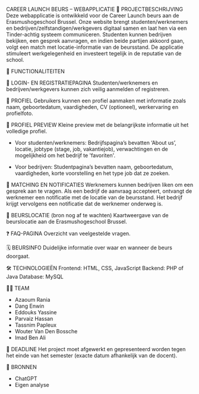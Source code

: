 CAREER LAUNCH BEURS – WEBAPPLICATIE
📌 PROJECTBESCHRIJVING
Deze webapplicatie is ontwikkeld voor de Career Launch beurs aan de Erasmushogeschool Brussel. Onze website brengt studenten/werknemers en bedrijven/zelfstandigen/werkgevers digitaal samen en laat hen via een Tinder-achtig systeem communiceren. Studenten kunnen bedrijven bekijken, een gesprek aanvragen, en indien beide partijen akkoord gaan, volgt een match met locatie-informatie van de beursstand. De applicatie stimuleert werkgelegenheid en investeert tegelijk in de reputatie van de school.

🎯 FUNCTIONALITEITEN

🔐 LOGIN- EN REGISTRATIEPAGINA
Studenten/werknemers en bedrijven/werkgevers kunnen zich veilig aanmelden of registreren.

👤 PROFIEL
Gebruikers kunnen een profiel aanmaken met informatie zoals naam, geboortedatum, vaardigheden, CV (optioneel), werkervaring en profielfoto.

📄 PROFIEL PREVIEW
Kleine preview met de belangrijkste informatie uit het volledige profiel.

  - Voor studenten/werknemers: Bedrijfspagina’s bevatten ‘About us’, locatie, jobtype (stage, job, vakantiejob), verwachtingen en de mogelijkheid om het bedrijf te 'favoriten'.

  - Voor bedrijven: Studentpagina’s bevatten naam, geboortedatum, vaardigheden, korte voorstelling en het type job dat ze zoeken.

💬 MATCHING EN NOTIFICATIES
Werknemers kunnen bedrijven liken om een gesprek aan te vragen. Als een bedrijf de aanvraag accepteert, ontvangt de werknemer een notificatie met de locatie van de beursstand. Het bedrijf krijgt vervolgens een notificatie dat de werknemer onderweg is.

📍 BEURSLOCATIE (bron nog af te wachten)
Kaartweergave van de beurslocatie aan de Erasmushogeschool Brussel.

❓ FAQ-PAGINA
Overzicht van veelgestelde vragen.

🗓️ BEURSINFO
Duidelijke informatie over waar en wanneer de beurs doorgaat.

🛠️ TECHNOLOGIEËN
Frontend: HTML, CSS, JavaScript
Backend: PHP of Java
Database: MySQL

👨‍💻 TEAM
- Azaoum Rania
- Dang Enwin
- Eddouks Yassine
- Parvaiz Hassan
- Tassnim Papleux
- Wouter Van Den Bossche
- Imad Ben Ali

📆 DEADLINE
Het project moet afgewerkt en gepresenteerd worden tegen het einde van het semester (exacte datum afhankelijk van de docent).

🔗 BRONNEN
- ChatGPT
- Eigen analyse

